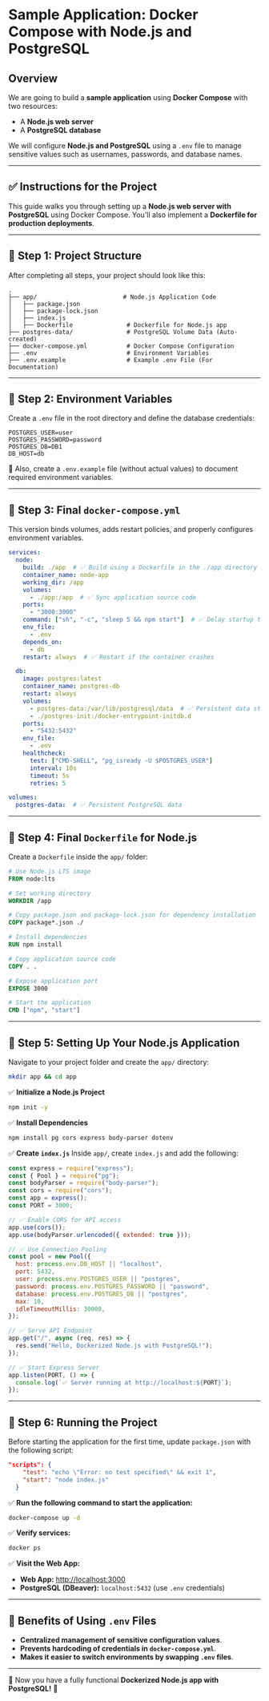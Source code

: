 # Sample Application: Docker Compose with Node.js and PostgreSQL

## Overview
We are going to build a **sample application** using **Docker Compose** with two resources:
- A **Node.js web server**
- A **PostgreSQL database**

We will configure **Node.js and PostgreSQL** using a `.env` file to manage sensitive values such as usernames, passwords, and database names.

---

## ✅ Instructions for the Project
This guide walks you through setting up a **Node.js web server with PostgreSQL** using Docker Compose. 
You'll also implement a **Dockerfile for production deployments**.

---

## 📌 Step 1: Project Structure
After completing all steps, your project should look like this:

```
.
├── app/                        # Node.js Application Code
│   ├── package.json
│   ├── package-lock.json
│   ├── index.js
│   ├── Dockerfile               # Dockerfile for Node.js app
├── postgres-data/               # PostgreSQL Volume Data (Auto-created)
├── docker-compose.yml           # Docker Compose Configuration
├── .env                         # Environment Variables
├── .env.example                 # Example .env File (For Documentation)
```

---

## 📌 Step 2: Environment Variables
Create a `.env` file in the root directory and define the database credentials:

```env
POSTGRES_USER=user
POSTGRES_PASSWORD=password
POSTGRES_DB=DB1
DB_HOST=db
```

🔹 Also, create a `.env.example` file (without actual values) to document required environment variables.

---

## 📌 Step 3: Final `docker-compose.yml`
This version binds volumes, adds restart policies, and properly configures environment variables.

```yaml
services:
  node:
    build: ./app  # ✅ Build using a Dockerfile in the ./app directory
    container_name: node-app
    working_dir: /app
    volumes:
      - ./app:/app  # ✅ Sync application source code
    ports:
      - "3000:3000"
    command: ["sh", "-c", "sleep 5 && npm start"]  # ✅ Delay startup to ensure DB readiness
    env_file:
      - .env
    depends_on:
      - db
    restart: always  # ✅ Restart if the container crashes

  db:
    image: postgres:latest
    container_name: postgres-db
    restart: always
    volumes:
      - postgres-data:/var/lib/postgresql/data  # ✅ Persistent data storage
      - ./postgres-init:/docker-entrypoint-initdb.d
    ports:
      - "5432:5432"
    env_file:
      - .env
    healthcheck:
      test: ["CMD-SHELL", "pg_isready -U $POSTGRES_USER"]
      interval: 10s
      timeout: 5s
      retries: 5

volumes:
  postgres-data:  # ✅ Persistent PostgreSQL data
```

---

## 📌 Step 4: Final `Dockerfile` for Node.js
Create a `Dockerfile` inside the `app/` folder:

```dockerfile
# Use Node.js LTS image
FROM node:lts

# Set working directory
WORKDIR /app

# Copy package.json and package-lock.json for dependency installation
COPY package*.json ./

# Install dependencies
RUN npm install

# Copy application source code
COPY . .

# Expose application port
EXPOSE 3000

# Start the application
CMD ["npm", "start"]
```

---

## 📌 Step 5: Setting Up Your Node.js Application
Navigate to your project folder and create the `app/` directory:

```sh
mkdir app && cd app
```

✅ **Initialize a Node.js Project**
```sh
npm init -y
```

✅ **Install Dependencies**
```sh
npm install pg cors express body-parser dotenv
```

✅ **Create `index.js`**
Inside `app/`, create `index.js` and add the following:

```javascript
const express = require("express");
const { Pool } = require("pg");
const bodyParser = require("body-parser");
const cors = require("cors");
const app = express();
const PORT = 3000;

// ✅ Enable CORS for API access
app.use(cors());
app.use(bodyParser.urlencoded({ extended: true }));

// ✅ Use Connection Pooling
const pool = new Pool({
  host: process.env.DB_HOST || "localhost",
  port: 5432,
  user: process.env.POSTGRES_USER || "postgres",
  password: process.env.POSTGRES_PASSWORD || "password",
  database: process.env.POSTGRES_DB || "postgres",
  max: 10,
  idleTimeoutMillis: 30000,
});

// ✅ Serve API Endpoint
app.get("/", async (req, res) => {
  res.send("Hello, Dockerized Node.js with PostgreSQL!");
});

// ✅ Start Express Server
app.listen(PORT, () => {
  console.log(`✅ Server running at http://localhost:${PORT}`);
});
```

---

## 📌 Step 6: Running the Project

Before starting the application for the first time, update `package.json` with the following script:

```json
"scripts": {
    "test": "echo \"Error: no test specified\" && exit 1",
    "start": "node index.js"
  }
```

✅ **Run the following command to start the application:**
```sh
docker-compose up -d
```

✅ **Verify services:**
```sh
docker ps
```

✅ **Visit the Web App:**
- **Web App:** [http://localhost:3000](http://localhost:3000)
- **PostgreSQL (DBeaver):** `localhost:5432` (use `.env` credentials)

---

## 📌 Benefits of Using `.env` Files
- **Centralized management of sensitive configuration values**.
- **Prevents hardcoding of credentials in `docker-compose.yml`**.
- **Makes it easier to switch environments by swapping `.env` files**.

---

🚀 Now you have a fully functional **Dockerized Node.js app with PostgreSQL!** 🎉
